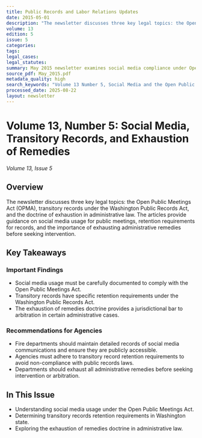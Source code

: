 ```yaml
---
title: Public Records and Labor Relations Updates
date: 2015-05-01
description: "The newsletter discusses three key legal topics: the Open Public Meetings Act (OPMA), transitory records under the Washington Public Records Act, and the doctrine of exhaustion in administrative law. The articles provide guidance on social media usage for public meetings, retention requirements for records, and the importance of exhausting administrative remedies before seeking intervention."
volume: 13
edition: 5
issue: 5
categories: 
tags: 
legal_cases: 
legal_statutes: 
summary: May 2015 newsletter examines social media compliance under Open Public Meetings Act (OPMA) RCW 42.30.010, analyzes transitory records retention requirements under Washington Public Records Act RCW 42.56, explores exhaustion of remedies doctrine in administrative law including Yacobellis v. City of Bellingham and Smith v. Bates Technical College precedents, and provides guidance on public meeting documentation and administrative remedy procedures.
source_pdf: May_2015.pdf
metadata_quality: high
search_keywords: "Volume 13 Number 5, Social Media and the Open Public Meetings Act, Transitory Records, Exhaustion of Remedies, OPMA, Washington Public Records Act"
processed_date: 2025-08-22
layout: newsletter
---
```



# Volume 13, Number 5: Social Media, Transitory Records, and Exhaustion of Remedies

*Volume 13, Issue 5*

## Overview

The newsletter discusses three key legal topics: the Open Public Meetings Act (OPMA), transitory records under the Washington Public Records Act, and the doctrine of exhaustion in administrative law. The articles provide guidance on social media usage for public meetings, retention requirements for records, and the importance of exhausting administrative remedies before seeking intervention.

## Key Takeaways

### Important Findings

- Social media usage must be carefully documented to comply with the Open Public Meetings Act.
- Transitory records have specific retention requirements under the Washington Public Records Act.
- The exhaustion of remedies doctrine provides a jurisdictional bar to arbitration in certain administrative cases.

### Recommendations for Agencies

- Fire departments should maintain detailed records of social media communications and ensure they are publicly accessible.
- Agencies must adhere to transitory record retention requirements to avoid non-compliance with public records laws.
- Departments should exhaust all administrative remedies before seeking intervention or arbitration.

## In This Issue

- Understanding social media usage under the Open Public Meetings Act.
- Determining transitory records retention requirements in Washington state.
- Exploring the exhaustion of remedies doctrine in administrative law.

